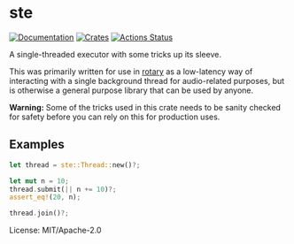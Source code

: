 # ste

[![Documentation](https://docs.rs/ste/badge.svg)](https://docs.rs/ste)
[![Crates](https://img.shields.io/crates/v/ste.svg)](https://crates.io/crates/ste)
[![Actions Status](https://github.com/udoprog/rotary/workflows/Rust/badge.svg)](https://github.com/udoprog/rotary/actions)

A single-threaded executor with some tricks up its sleeve.

This was primarily written for use in [rotary] as a low-latency way of
interacting with a single background thread for audio-related purposes, but
is otherwise a general purpose library that can be used by anyone.

**Warning:** Some of the tricks used in this crate needs to be sanity
checked for safety before you can rely on this for production uses.

## Examples

```rust
let thread = ste::Thread::new()?;

let mut n = 10;
thread.submit(|| n += 10)?;
assert_eq!(20, n);

thread.join()?;
```

[rotary]: https://github.com/udoprog/rotary

License: MIT/Apache-2.0
